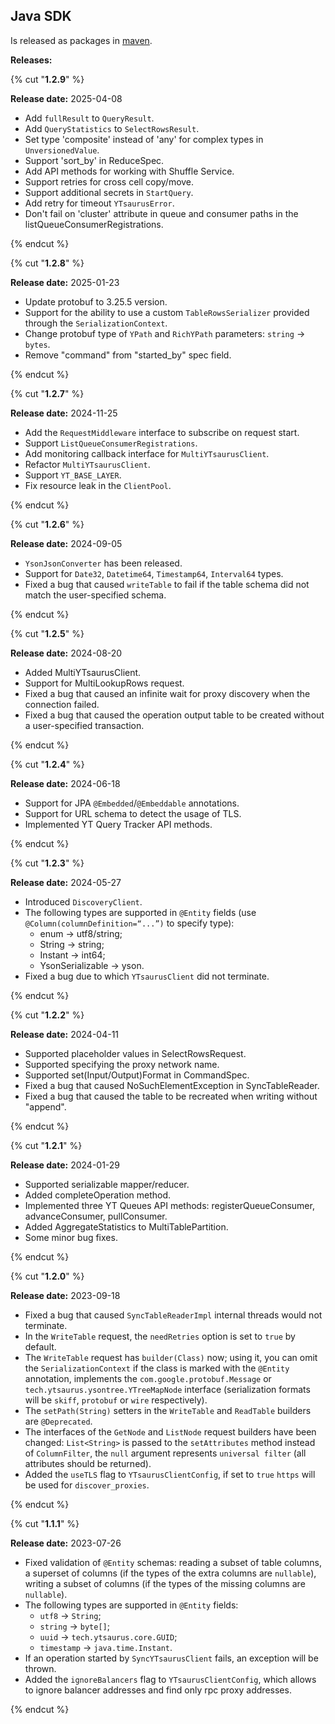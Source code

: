 ## Java SDK


Is released as packages in [maven](https://central.sonatype.com/artifact/tech.ytsaurus/ytsaurus-client).




**Releases:**

{% cut "**1.2.9**" %}

**Release date:** 2025-04-08


* Add `fullResult` to `QueryResult`.
* Add `QueryStatistics` to `SelectRowsResult`.
* Set type 'composite' instead of 'any' for complex types in `UnversionedValue`.
* Support 'sort_by' in ReduceSpec.
* Add API methods for working with Shuffle Service.
* Support retries for cross cell copy/move.
* Support additional secrets in `StartQuery`.
* Add retry for timeout `YTsaurusError`.
* Don't fail on 'cluster' attribute in queue and consumer paths in the listQueueConsumerRegistrations.

{% endcut %}

{% cut "**1.2.8**" %}

**Release date:** 2025-01-23


* Update protobuf to 3.25.5 version.
* Support for the ability to use a custom `TableRowsSerializer` provided through the `SerializationContext`.
* Change protobuf type of `YPath` and `RichYPath` parameters: `string` -> `bytes`.
* Remove "command" from "started_by" spec field.

{% endcut %}


{% cut "**1.2.7**" %}

**Release date:** 2024-11-25


* Add the `RequestMiddleware` interface to subscribe on request start.
* Support `ListQueueConsumerRegistrations`.
* Add monitoring callback interface for `MultiYTsaurusClient`.
* Refactor `MultiYTsaurusClient`.
* Support `YT_BASE_LAYER`.
* Fix resource leak in the `ClientPool`.

{% endcut %}


{% cut "**1.2.6**" %}

**Release date:** 2024-09-05


* `YsonJsonConverter` has been released.
* Support for `Date32`, `Datetime64`, `Timestamp64`, `Interval64` types.
* Fixed a bug that caused `writeTable` to fail if the table schema did not match the user-specified schema.

{% endcut %}


{% cut "**1.2.5**" %}

**Release date:** 2024-08-20


* Added MultiYTsaurusClient.
* Support for MultiLookupRows request.
* Fixed a bug that caused an infinite wait for proxy discovery when the connection failed.
* Fixed a bug that caused the operation output table to be created without a user-specified transaction.

{% endcut %}


{% cut "**1.2.4**" %}

**Release date:** 2024-06-18


* Support for JPA `@Embedded`/`@Embeddable` annotations.
* Support for URL schema to detect the usage of TLS.
* Implemented YT Query Tracker API methods.


{% endcut %}


{% cut "**1.2.3**" %}

**Release date:** 2024-05-27


* Introduced `DiscoveryClient`.
* The following types are supported in `@Entity` fields (use `@Column(columnDefinition=“...”)` to specify type):
    * enum -> utf8/string;
    * String -> string;
    * Instant -> int64;
    * YsonSerializable -> yson.
* Fixed a bug due to which `YTsaurusClient` did not terminate.

{% endcut %}


{% cut "**1.2.2**" %}

**Release date:** 2024-04-11


* Supported placeholder values in SelectRowsRequest.
* Supported specifying the proxy network name.
* Supported set(Input/Output)Format in CommandSpec.
* Fixed a bug that caused NoSuchElementException in SyncTableReader.
* Fixed a bug that caused the table to be recreated when writing without "append".

{% endcut %}


{% cut "**1.2.1**" %}

**Release date:** 2024-01-29


* Supported serializable mapper/reducer.
* Added completeOperation method.
* Implemented three YT Queues API methods: registerQueueConsumer, advanceConsumer, pullConsumer.
* Added AggregateStatistics to MultiTablePartition.
* Some minor bug fixes.

{% endcut %}


{% cut "**1.2.0**" %}

**Release date:** 2023-09-18


- Fixed a bug that caused `SyncTableReaderImpl` internal threads would not terminate.
- In the `WriteTable` request, the `needRetries` option is set to `true` by default.
- The `WriteTable` request has `builder(Class)` now; using it, you can omit the `SerializationContext` if the class is marked with the `@Entity` annotation, implements the `com.google.protobuf.Message` or `tech.ytsaurus.ysontree.YTreeMapNode` interface (serialization formats will be `skiff`, `protobuf` or `wire` respectively).
- The `setPath(String)` setters in the `WriteTable` and `ReadTable` builders are `@Deprecated`.
- The interfaces of the `GetNode` and `ListNode` request builders have been changed: `List<String>` is passed to the `setAttributes` method instead of `ColumnFilter`, the `null` argument represents `universal filter` (all attributes should be returned).
- Added the `useTLS` flag to `YTsaurusClientConfig`, if set to `true` `https` will be used for `discover_proxies`.

{% endcut %}


{% cut "**1.1.1**" %}

**Release date:** 2023-07-26


- Fixed validation of `@Entity` schemas: reading a subset of table columns, a superset of columns (if the types of the extra columns are `nullable`), writing a subset of columns (if the types of the missing columns are `nullable`).
- The following types are supported in `@Entity` fields:
     - `utf8` -> `String`;
     - `string` -> `byte[]`;
     - `uuid` -> `tech.ytsaurus.core.GUID`;
     - `timestamp` -> `java.time.Instant`.
- If an operation started by `SyncYTsaurusClient` fails, an exception will be thrown.
- Added the `ignoreBalancers` flag to `YTsaurusClientConfig`, which allows to ignore balancer addresses and find only rpc proxy addresses.

{% endcut %}

